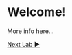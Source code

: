 ﻿# Welcome!

More info here...

[Next Lab ▶](https://github.com/lennilobel/sql2022-workshop-hol/tree/main/HOL/1.%20T-SQL%20Enhancements)
